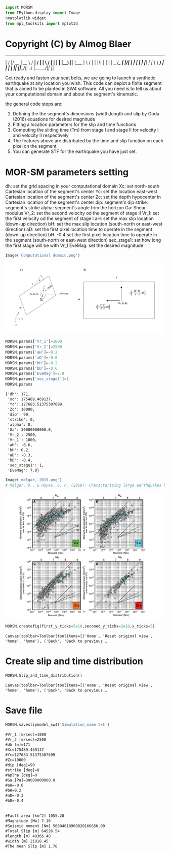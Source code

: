 ```python
import MORSM
from IPython.display import Image
%matplotlib widget
from mpl_toolkits import mplot3d
```
# Copyright (C) by Almog Blaer 



  __  __  ____  _____        _____ __  __ 
 |  \/  |/ __ \|  __ \      / ____|  \/  |
 | \  / | |  | | |__) |____| (___ | \  / |
 | |\/| | |  | |  _  /______\___ \| |\/| |
 | |  | | |__| | | \ \      ____) | |  | |
 |_|  |_|\____/|_|  \_\    |_____/|_|  |_|
                                      
                                      
Get ready and fasten your seat belts, we are going to launch a synthetic earthquake at any location you wish.
This code can depict a finite segment that is aimed to be planted in SW4 software.
All you need is to tell us  about your computetional domain and  about the segment's kinematic.

the general code steps are:
1. Defining the the segment's dimensions (width,length and slip by Goda (2016) equations for desired magnitude
2. Fitting a location parameters for the slip and time functions
3. Computing the sliding time (Tm) from stage I and stage II for velocity I and velocity II respectively 
4. The features above are distributed by the time and slip function on each pixel on the segment
5. You can generate  STF for the earthquake you have just set. 

# MOR-SM parameters setting
dh: set the grid spacing in your computational domain
Xc: set north-south Cartesian location of the segment's center
Yc: set the location east-west Cartesian location of the segment's center
Zc: set the depth hypocenter in Cartesian location of the segment's center
dip: segment's dip
strike: segment's strike
alpha: segment's angle frim the horizon
Ga: Shear modulus 
Vr_2:  set the second velocity od the segment of stage II
Vr_1: set the first velocity od the segment  of stage I
aH: set the max slip location (down-up direction)
bH: set the max slip location (south-north or east-west direction)
aD: set the first pixel location time to operate in the segment (down-up direction)
bH: -0.4 set the first pixel location time to operate in the segment (south-north or east-west direction)
sec_stage1: set how long  the first stage will be with Vr_1
EveMag: set the desired magnitude

```python
Image('Computational domain.png')
```




    
![png](output_4_0.png)
    




```python
MORSM.params['Vr_1']=1000
MORSM.params['Vr_2']=2500
MORSM.params['aH']=-0.2
MORSM.params['aD']=-0.6
MORSM.params['bH']=-0.2
MORSM.params['bD']=-0.6
MORSM.params['EveMag']=7.0
MORSM.params['sec_stage1']=1
MORSM.params
```




    {'dh': 171,
     'Xc': 175489.469137,
     'Yc': 127683.51375307699,
     'Zc': 10000,
     'dip': 90,
     'strike': 0,
     'alpha': 0,
     'Ga': 30000000000.0,
     'Vr_2': 2500,
     'Vr_1': 1000,
     'aH': -0.6,
     'bH': 0.2,
     'aD': -0.3,
     'bD': -0.4,
     'sec_stage1': 1,
     'EveMag': 7.0}




```python
Image('melgar, 2019.png')
# Melgar, D., & Hayes, G. P. (2019). Characterizing large earthquakes before rupture is complete. Science Advances, 5(5), 1–8. https://doi.org/10.1126/sciadv.aav2032
```




    
![png](output_6_0.png)
    




```python
MORSM.createfig(first_y_ticks=5e18,seconed_y_ticks=2e18,x_ticks=5)
```


    Canvas(toolbar=Toolbar(toolitems=[('Home', 'Reset original view', 'home', 'home'), ('Back', 'Back to previous …


# Create slip and time distribution


```python
MORSM.Slip_and_time_distribution()
```


    Canvas(toolbar=Toolbar(toolitems=[('Home', 'Reset original view', 'home', 'home'), ('Back', 'Back to previous …


# Save file


```python
MORSM.saveslipmodel_sw4('Simulation_name.txt')
```

    #Vr_1 [m/sec]=1000
    #Vr_2 [m/sec]=2500
    #dh [m]=171
    #Xc=175489.469137
    #Yc=127683.51375307699
    #Zc=10000
    #dip [deg]=90
    #strike [deg]=0
    #aplha [deg]=0
    #Ga [Pa]=30000000000.0
    #aH=-0.6
    #bH=0.2
    #aD=-0.3
    #bD=-0.4
    
    
    #Fault area [km^2] 1055.28
    #Magnitude [Mw] 7.10
    #Seismic moment [Nm] 56604618960820166656.00
    #Total Slip [m] 64526.54
    #length [m] 48366.48
    #width [m] 21818.45
    #The mean Slip [m] 1.78
    



```python

```
